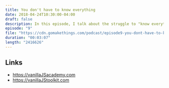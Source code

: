 ```yaml
---
title: You don't have to know everything
date: 2018-04-24T10:30:00-04:00
draft: false
description: In this episode, I talk about the struggle to "know everything" as a developer, and the creeping sense that you're a fraud or don't belong that comes along with it.
episode: "9"
file: "https://cdn.gomakethings.com/podcast/episode9-you-dont-have-to-know-everything.mp3"
duration: "00:03:07"
length: "2416626"
---
```


## Links

- https://vanillaJSacademy.com
- https://vanillaJStoolkit.com
